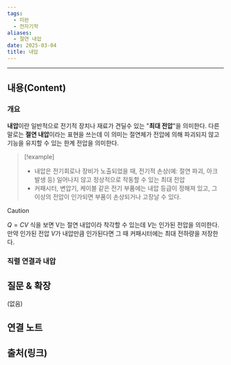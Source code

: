 ```yaml
---
tags:
  - 미완
  - 전자기학
aliases: 
  - 절연 내압
date: 2025-03-04
title: 내압
---
```


---

## 내용(Content)

### 개요

**내압**이란 일반적으로 전기적 장치나 재료가 견딜수 있는 "**최대 전압**"을 의미한다. 다른 말로는 **절연 내압**이라는 표현을 쓰는데 이 의미는 절연체가 전압에 의해 파괴되지 않고 기능을 유지할 수 있는 한계 전압을 의미한다.

>[!example]
>- 내압은 전기회로나 장비가 노출되었을 때, 전기적 손상(예: 절연 파괴, 아크 발생 등) 일어나지 않고 정상적으로 작동할 수 있는 최대 전압
>- 커패시터, 변압기, 케이블 같은 전기 부품에는 내압 등급이 정해져 있고, 그 이상의 전압이 인가되면 부품이 손상되거나 고장날 수 있다.

>[!caution]
>$Q= CV$ 식을 보면 V는 절연 내압이라 착각할 수 있는데 $V$는 인가된 전압을 의미한다. 만약 인가된 전압 $V$가 내압만큼 인가된다면 그 때 커패시터에는 최대 전하량을 저장한다.

### 직렬 연결과 내압





## 질문 & 확장

(없음)

## 연결 노트

## 출처(링크)





